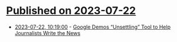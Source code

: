 # [Published on 2023-07-22](index.md)

* [2023-07-22, 10:19:00](https://soylentnews.org/article.pl?sid=23/07/22/0110257&from=rss) - [Google Demos “Unsettling” Tool to Help Journalists Write the News](https://soylentnews.org/article.pl?sid=23/07/22/0110257&from=rss)
